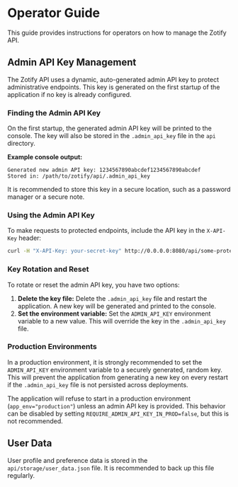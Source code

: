 # Operator Guide

This guide provides instructions for operators on how to manage the Zotify API.

## Admin API Key Management

The Zotify API uses a dynamic, auto-generated admin API key to protect administrative endpoints. This key is generated on the first startup of the application if no key is already configured.

### Finding the Admin API Key

On the first startup, the generated admin API key will be printed to the console. The key will also be stored in the `.admin_api_key` file in the `api` directory.

**Example console output:**
```
Generated new admin API key: 1234567890abcdef1234567890abcdef
Stored in: /path/to/zotify/api/.admin_api_key
```

It is recommended to store this key in a secure location, such as a password manager or a secure note.

### Using the Admin API Key

To make requests to protected endpoints, include the API key in the `X-API-Key` header:

```bash
curl -H "X-API-Key: your-secret-key" http://0.0.0.0:8080/api/some-protected-endpoint
```

### Key Rotation and Reset

To rotate or reset the admin API key, you have two options:

1.  **Delete the key file:** Delete the `.admin_api_key` file and restart the application. A new key will be generated and printed to the console.
2.  **Set the environment variable:** Set the `ADMIN_API_KEY` environment variable to a new value. This will override the key in the `.admin_api_key` file.

### Production Environments

In a production environment, it is strongly recommended to set the `ADMIN_API_KEY` environment variable to a securely generated, random key. This will prevent the application from generating a new key on every restart if the `.admin_api_key` file is not persisted across deployments.

The application will refuse to start in a production environment (`app_env="production"`) unless an admin API key is provided. This behavior can be disabled by setting `REQUIRE_ADMIN_API_KEY_IN_PROD=false`, but this is not recommended.

## User Data

User profile and preference data is stored in the `api/storage/user_data.json` file. It is recommended to back up this file regularly.
